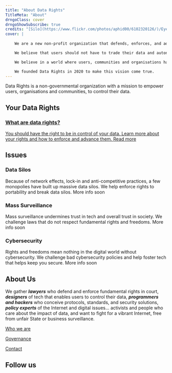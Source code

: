 ```yaml
---
title: "About Data Rights"
TitleMeta: "About"
drngoClass: cover
drngoShowSubscribe: true
credits: "[Silo](https://www.flickr.com/photos/aphid00/6102320126/)/Eye”, inside of a silo looking up, by Dave Sizer used under a CC BY licence."
cover: |
    
    We are a new non-profit organization that defends, enforces, and advances data rights.

    We believe that users should not have to trade their data and autonomy in exchange for big tech’s cybersecurity. We refuse data silos as the Internet’s business model. We challenge Governments where their actions undermine cybersecurity, the rule of law, and fundamental rights.

    We believe in a world where users, communities and organisations have the rights to control their data, free from data silos and mass surveillance.

    We founded Data Rights in 2020 to make this vision come true.
---
```


Data Rights is a non-governmental organization with a mission to empower users, organisations and communities, to control their data. 


## Your Data Rights

<div class="grid">
    <a href="your-data-rights" id="your-data-rights" class="grid-unit">
    <h3>
        What are data rights?
    </h3>
    <p>
        You should have the right to be in control of your data. Learn more about your rights and how to enforce and advance them.
        <span class="read-more">Read more</span>
    </p>
    </a>
</div>

## Issues 

<div class="grid">
    <div href="data-silos" id="data-silos" class="grid-unit">
    <h3>
        Data Silos
    </h3>
    <p>
        Because of network effects, lock-in and anti-competitive practices, a few monopolies have built up massive data silos. 
        We help enforce rights to portability and break data silos.
        <span class="read-more">More info soon</span>
    </p>
    </div>
    <div href="mass-surveillance" id="mass-surveillance" class="grid-unit">
    <h3>
        Mass Surveillance
    </h3>
    <p>
        Mass surveillance undermines trust in tech and overall trust in society. We challenge laws that do not respect fundamental rights and freedoms.
        <span class="read-more">More info soon</span>
    </p>
    </div>
    <div href="cybersecurity" id="cybersecurity" class="grid-unit">
    <h3>
        Cybersecurity
    </h3>
    <p>
        Rights and freedoms mean nothing in the digital world without cybersecurity. We challenge bad cybersecurity policies and help foster tech that helps keep you secure.
        <span class="read-more">More info soon</span>
    </p>
    </div>
</div>



## About Us

We gather <!-- TODO make the following lines before "..." appear in any random order -->
***lawyers*** who defend and enforce fundamental rights in court,
***designers*** of tech that enables users to control their data,
***programmers and hackers*** who conceive protocols, standards, and security solutions,
***policy experts*** of the Internet and digital issues...
activists and people who care about the impact of data, and want to fight for a vibrant Internet, free from unfair State or business surveillance. 


[Who we are](/people)

[Governance](/info/governance)

[Contact](/contact)

## Follow us
 

<nav class="syndication">

<a href="https://twitter.com/DataRights_" class="Twitter"></a>
<a href="https://mas.to/@DataRights" class="Mastodon"></a>
<a href="/index.xml" class="RSS"></a>
</nav>

